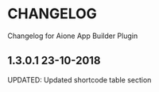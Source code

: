 # CHANGELOG
Changelog for Aione App Builder Plugin

## 1.3.0.1 23-10-2018
UPDATED: Updated shortcode table section